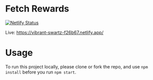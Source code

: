 # Fetch Rewards
[![Netlify Status](https://api.netlify.com/api/v1/badges/6dc18b67-3085-47fd-ace5-5a7c27f82554/deploy-status)](https://app.netlify.com/sites/vibrant-swartz-f26b67/deploys)

Live: https://vibrant-swartz-f26b67.netlify.app/

# Usage
To run this project locally, please clone or fork the repo, and use ```npm install``` before you run ```npm start```.


